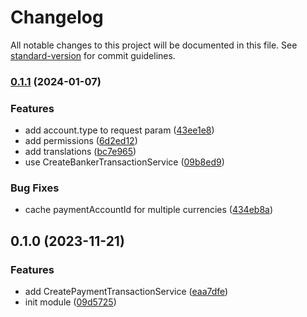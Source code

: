 # Changelog

All notable changes to this project will be documented in this file. See [standard-version](https://github.com/conventional-changelog/standard-version) for commit guidelines.

### [0.1.1](https://github.com/RoxaVN/roxavn/compare/v0.1.0...v0.1.1) (2024-01-07)

### Features

- add account.type to request param ([43ee1e8](https://github.com/RoxaVN/roxavn/commit/43ee1e8bc87d92583a98932baba3f74174c9230a))
- add permissions ([6d2ed12](https://github.com/RoxaVN/roxavn/commit/6d2ed121731c81766520484a6fa4dddabd23199b))
- add translations ([bc7e965](https://github.com/RoxaVN/roxavn/commit/bc7e965ea89e4e8b0c7742c48156301da967bfe5))
- use CreateBankerTransactionService ([09b8ed9](https://github.com/RoxaVN/roxavn/commit/09b8ed9de3ba237272e9f373432ce0245b8e8605))

### Bug Fixes

- cache paymentAccountId for multiple currencies ([434eb8a](https://github.com/RoxaVN/roxavn/commit/434eb8af59a1f94f41e7674f8711d8ba61d8810c))

## 0.1.0 (2023-11-21)

### Features

- add CreatePaymentTransactionService ([eaa7dfe](https://github.com/RoxaVN/roxavn/commit/eaa7dfe9abf2b5c01b40b466bd73a919866325d2))
- init module ([09d5725](https://github.com/RoxaVN/roxavn/commit/09d5725533e1a9756a74a6cb1f52eb87f5132206))
